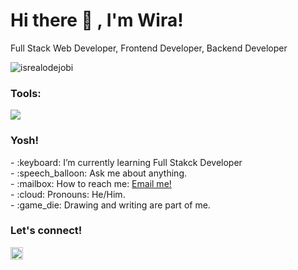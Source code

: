 # <summary><strong>Hi there :wave: , I'm Wira!</strong></summary>
Full Stack Web Developer, Frontend Developer, Backend Developer
<p align="left"> <img src="https://komarev.com/ghpvc/?username=goonesmile&label=Profile%20views&color=0e75b6&style=flat" alt="isrealodejobi" />
</p>

### <summary><strong>Tools:</strong></summary>
<p>
    <img src="https://img.shields.io/badge/Text%20Editor-Visual%20Studio%20Code-blue?&logo=visual%20studio%20code&logoColor=blue" />
</p>

### <summary><strong>Yosh!</strong></summary>
<p>
    - :keyboard: I’m currently learning Full Stakck Developer</br>
    - :speech_balloon: Ask me about anything.</br>
    - :mailbox: How to reach me: <a href="mailto:wiratama.jobs@gmail.com">Email me!</a>  </br>
    - :cloud: Pronouns: He/Him. </br>
    - :game_die: Drawing and writing are part of me. </br>
<p>
 
### <summary><strong>Let's connect!</strong></summary>


<a href="https://www.linkedin.com/in/wiratama-ashidiqi-nasrulloh-89a705117">
  <img align="left" width="20px" src="https://simpleicons.now.sh/blogger/495f7e" />
</a>


